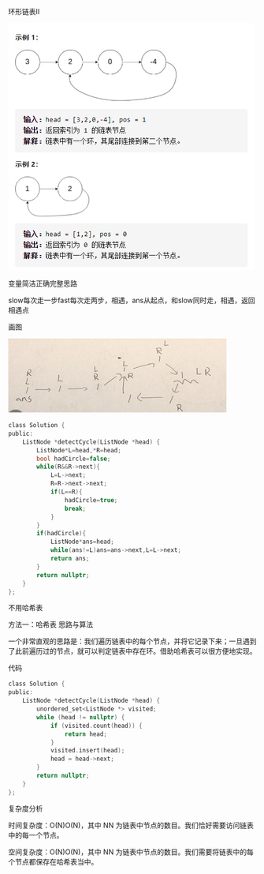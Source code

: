 环形链表II

![img](image/1628001079528-16399034328061.png)

变量简洁正确完整思路

slow每次走一步fast每次走两步，相遇，ans从起点，和slow同时走，相遇，返回相遇点

画图

![img](image/1628002082126-16399034421562.png)

```c
class Solution {
public:
    ListNode *detectCycle(ListNode *head) {
        ListNode*L=head,*R=head;
        bool hadCircle=false;
        while(R&&R->next){
            L=L->next;
            R=R->next->next;
            if(L==R){
                hadCircle=true;
                break;
            }
        }
        if(hadCircle){
            ListNode*ans=head;
            while(ans!=L)ans=ans->next,L=L->next;
            return ans;
        }
        return nullptr;
    }
};
```



不用哈希表

方法一：哈希表
思路与算法

一个非常直观的思路是：我们遍历链表中的每个节点，并将它记录下来；一旦遇到了此前遍历过的节点，就可以判定链表中存在环。借助哈希表可以很方便地实现。

代码



```c
class Solution {
public:
    ListNode *detectCycle(ListNode *head) {
        unordered_set<ListNode *> visited;
        while (head != nullptr) {
            if (visited.count(head)) {
                return head;
            }
            visited.insert(head);
            head = head->next;
        }
        return nullptr;
    }
};
```

复杂度分析

时间复杂度：O(N)O(N)，其中 NN 为链表中节点的数目。我们恰好需要访问链表中的每一个节点。

空间复杂度：O(N)O(N)，其中 NN 为链表中节点的数目。我们需要将链表中的每个节点都保存在哈希表当中。


